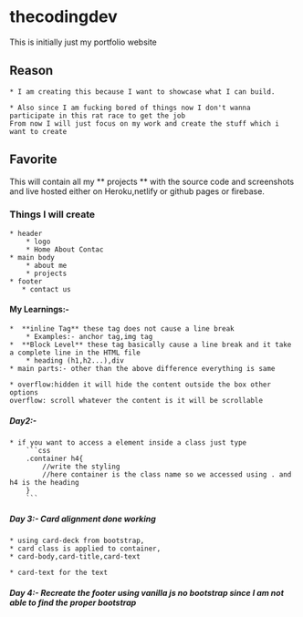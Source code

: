 # thecodingdev
This is initially just my portfolio website 

## Reason 
    * I am creating this because I want to showcase what I can build.

    * Also since I am fucking bored of things now I don't wanna participate in this rat race to get the job
    From now I will just focus on my work and create the stuff which i want to create

## Favorite
This will contain all my ** projects ** with the source code and screenshots and live hosted
either on Heroku,netlify or github pages or firebase.


### Things I will create
    * header
        * logo 
        * Home About Contac
    * main body
        * about me
        * projects
    * footer 
       * contact us 

#### My Learnings:-

    *  **inline Tag** these tag does not cause a line break 
        * Examples:- anchor tag,img tag 
    *  **Block Level** these tag basically cause a line break and it take a complete line in the HTML file
        * heading (h1,h2...),div
    * main parts:- other than the above difference everything is same

    * overflow:hidden it will hide the content outside the box other options 
    overflow: scroll whatever the content is it will be scrollable


##### Day2:-
    * if you want to access a element inside a class just type
        ```css
        .container h4{
            //write the styling
            //here container is the class name so we accessed using . and h4 is the heading
        }
        ```

##### Day 3:- Card alignment done working
    * using card-deck from bootstrap,
    * card class is applied to container,
    * card-body,card-title,card-text

    * card-text for the text

##### Day 4:- Recreate the footer using vanilla js no bootstrap since I am not able to find the proper bootstrap
    

